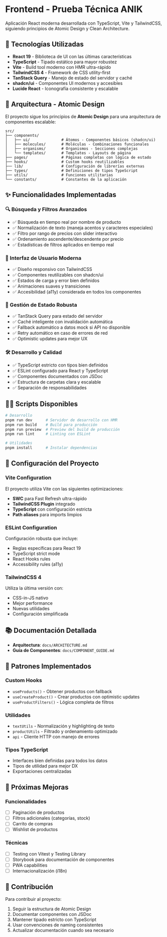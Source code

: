 # Frontend - Prueba Técnica ANIK

Aplicación React moderna desarrollada con TypeScript, Vite y TailwindCSS, siguiendo principios de Atomic Design y Clean Architecture.

## 🚀 Tecnologías Utilizadas

- **React 19** - Biblioteca de UI con las últimas características
- **TypeScript** - Tipado estático para mayor robustez
- **Vite** - Build tool moderno con HMR ultra-rápido
- **TailwindCSS 4** - Framework de CSS utility-first
- **TanStack Query** - Manejo de estado del servidor y caché
- **shadcn/ui** - Componentes UI modernos y accesibles
- **Lucide React** - Iconografía consistente y escalable

## 📁 Arquitectura - Atomic Design

El proyecto sigue los principios de **Atomic Design** para una arquitectura de componentes escalable:

```
src/
├── components/
│   ├── ui/              # Átomos - Componentes básicos (shadcn/ui)
│   ├── molecules/       # Moléculas - Combinaciones funcionales
│   ├── organisms/       # Organismos - Secciones complejas
│   └── templates/       # Templates - Layouts de página
├── pages/               # Páginas completas con lógica de estado
├── hooks/               # Custom hooks reutilizables
├── lib/                 # Configuración de librerías externas
├── types/               # Definiciones de tipos TypeScript
├── utils/               # Funciones utilitarias
└── constants/           # Constantes de la aplicación
```

## ✨ Funcionalidades Implementadas

### 🔍 Búsqueda y Filtros Avanzados
- ✅ Búsqueda en tiempo real por nombre de producto
- ✅ Normalización de texto (maneja acentos y caracteres especiales)
- ✅ Filtro por rango de precios con slider interactivo
- ✅ Ordenamiento ascendente/descendente por precio
- ✅ Estadísticas de filtros aplicados en tiempo real

### 🎨 Interfaz de Usuario Moderna
- ✅ Diseño responsivo con TailwindCSS
- ✅ Componentes reutilizables con shadcn/ui
- ✅ Estados de carga y error bien definidos
- ✅ Animaciones suaves y transiciones
- ✅ Accesibilidad (a11y) considerada en todos los componentes

### 🔄 Gestión de Estado Robusta
- ✅ TanStack Query para estado del servidor
- ✅ Caché inteligente con invalidación automática
- ✅ Fallback automático a datos mock si API no disponible
- ✅ Retry automático en caso de errores de red
- ✅ Optimistic updates para mejor UX

### 🛠️ Desarrollo y Calidad
- ✅ TypeScript estricto con tipos bien definidos
- ✅ ESLint configurado para React y TypeScript
- ✅ Componentes documentados con JSDoc
- ✅ Estructura de carpetas clara y escalable
- ✅ Separación de responsabilidades

## 🏃‍♂️ Scripts Disponibles

```bash
# Desarrollo
pnpm run dev      # Servidor de desarrollo con HMR
pnpm run build    # Build para producción
pnpm run preview  # Preview del build de producción
pnpm run lint     # Linting con ESLint

# Utilidades
pnpm install      # Instalar dependencias
```

## 🔧 Configuración del Proyecto

### Vite Configuration
El proyecto utiliza Vite con las siguientes optimizaciones:
- **SWC** para Fast Refresh ultra-rápido
- **TailwindCSS Plugin** integrado
- **TypeScript** con configuración estricta
- **Path aliases** para imports limpios

### ESLint Configuration
Configuración robusta que incluye:
- Reglas específicas para React 19
- TypeScript strict mode
- React Hooks rules
- Accessibility rules (a11y)

### TailwindCSS 4
Utiliza la última versión con:
- CSS-in-JS nativo
- Mejor performance
- Nuevas utilidades
- Configuración simplificada

## 📚 Documentación Detallada

- **Arquitectura**: `docs/ARCHITECTURE.md`
- **Guía de Componentes**: `docs/COMPONENT_GUIDE.md`

## 🎯 Patrones Implementados

### Custom Hooks
- `useProducts()` - Obtener productos con fallback
- `useCreateProduct()` - Crear productos con optimistic updates
- `useProductFilters()` - Lógica completa de filtros

### Utilidades
- `textUtils` - Normalización y highlighting de texto
- `productUtils` - Filtrado y ordenamiento optimizado
- `api` - Cliente HTTP con manejo de errores

### Tipos TypeScript
- Interfaces bien definidas para todos los datos
- Tipos de utilidad para mejor DX
- Exportaciones centralizadas

## 🚀 Próximas Mejoras

### Funcionalidades
- [ ] Paginación de productos
- [ ] Filtros adicionales (categorías, stock)
- [ ] Carrito de compras
- [ ] Wishlist de productos

### Técnicas
- [ ] Testing con Vitest y Testing Library
- [ ] Storybook para documentación de componentes
- [ ] PWA capabilities
- [ ] Internacionalización (i18n)

## 🤝 Contribución

Para contribuir al proyecto:
1. Seguir la estructura de Atomic Design
2. Documentar componentes con JSDoc
3. Mantener tipado estricto con TypeScript
4. Usar convenciones de naming consistentes
5. Actualizar documentación cuando sea necesario
